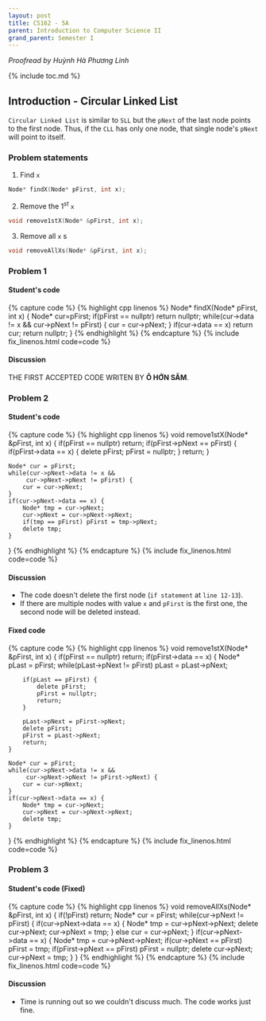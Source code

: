 ```yaml
---
layout: post
title: CS162 - 5A
parent: Introduction to Computer Science II
grand_parent: Semester I
--- 
```


*Proofread by Huỳnh Hà Phương Linh*

{% include toc.md %}

## Introduction - Circular Linked List

``Circular Linked List`` is similar to ``SLL`` but the ``pNext`` of the last node points to the first node. Thus, if the ``CLL`` has only one node, that single node's ``pNext`` will point to itself.

### Problem statements

1. Find ``x``
```cpp
Node* findX(Node* pFirst, int x);
```

2. Remove the $1^{st}$ ``x``
```cpp
void remove1stX(Node* &pFirst, int x);
```

3. Remove all ``x`` s
```cpp
void removeAllXs(Node* &pFirst, int x);
```

### Problem 1
#### Student's code

{% capture code %}
{% highlight cpp linenos %}
Node* findX(Node* pFirst, int x) {
    Node* cur=pFirst;
    if(pFirst == nullptr)
        return nullptr;
    while(cur->data != x && cur->pNext != pFirst) {
        cur = cur->pNext;
    }
    if(cur->data == x)
        return cur;
    return nullptr;
}
{% endhighlight %}
{% endcapture %}
{% include fix_linenos.html code=code %}

#### Discussion

THE FIRST ACCEPTED CODE WRITEN BY **Ô HỚN SÂM**.

### Problem 2
#### Student's code

{% capture code %}
{% highlight cpp linenos %}
void remove1stX(Node* &pFirst, int x) {
    if(pFirst == nullptr) return;
    if(pFirst->pNext == pFirst) {
        if(pFirst->data == x) {
            delete pFirst;
            pFirst = nullptr;
        }
        return;
    }
    
    Node* cur = pFirst;
    while(cur->pNext->data != x &&
         cur->pNext->pNext != pFirst) {
        cur = cur->pNext;
    }
    if(cur->pNext->data == x) {
        Node* tmp = cur->pNext;
        cur->pNext = cur->pNext->pNext;
        if(tmp == pFirst) pFirst = tmp->pNext;
        delete tmp;
    }
}
{% endhighlight %}
{% endcapture %}
{% include fix_linenos.html code=code %}

#### Discussion

- The code doesn't delete the first node (``if statement`` at ``line 12-13``).
- If there are multiple nodes with value ``x`` and ``pFirst`` is the first one, the second node will be deleted instead.

#### Fixed code

{% capture code %}
{% highlight cpp linenos %}
void remove1stX(Node* &pFirst, int x) {
    if(pFirst == nullptr) return;
    if(pFirst->data == x) {
        Node* pLast = pFirst;
        while(pLast->pNext != pFirst) 
            pLast = pLast->pNext;
        
        if(pLast == pFirst) {
            delete pFirst;
            pFirst = nullptr;
            return;
        }
        
        pLast->pNext = pFirst->pNext;
        delete pFirst;
        pFirst = pLast->pNext;
        return;
    }
    
    Node* cur = pFirst;
    while(cur->pNext->data != x &&
         cur->pNext->pNext != pFirst->pNext) {
        cur = cur->pNext;
    }
    if(cur->pNext->data == x) {
        Node* tmp = cur->pNext;
        cur->pNext = cur->pNext->pNext;
        delete tmp;
    }
}
{% endhighlight %}
{% endcapture %}
{% include fix_linenos.html code=code %}

### Problem 3
#### Student's code (Fixed)
{% capture code %}
{% highlight cpp linenos %}
void removeAllXs(Node* &pFirst, int x) {
    if(!pFirst) return;
    Node* cur = pFirst;
    while(cur->pNext != pFirst) {
        if(cur->pNext->data == x) {
            Node* tmp = cur->pNext->pNext;
            delete cur->pNext;
            cur->pNext = tmp;
        }
        else cur = cur->pNext;
    }
    if(cur->pNext->data == x) {
        Node* tmp = cur->pNext->pNext;
        if(cur->pNext == pFirst) pFirst = tmp;
        if(pFirst->pNext == pFirst)
            pFirst = nullptr;
        delete cur->pNext;
        cur->pNext = tmp;
    }
}
{% endhighlight %}
{% endcapture %}
{% include fix_linenos.html code=code %}

#### Discussion
- Time is running out so we couldn't discuss much. The code works just fine.